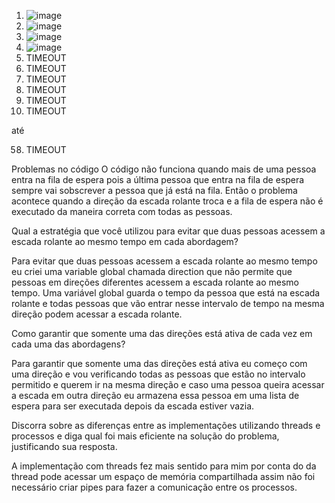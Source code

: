 1) ![image](https://github.com/gabrielyin/so-aws/assets/70323043/14b8116c-9157-4ebc-af81-5d343d5602bc)
2) ![image](https://github.com/gabrielyin/so-aws/assets/70323043/20c217fb-6c7c-485d-a274-cc417da3a5c5)
3) ![image](https://github.com/gabrielyin/so-aws/assets/70323043/afdae69c-0d56-4a90-b0ef-c341293ddbf5)
4) ![image](https://github.com/gabrielyin/so-aws/assets/70323043/3d66c499-1307-490d-9316-cfb32a5d0bb3)
5) TIMEOUT
6) TIMEOUT
7) TIMEOUT
8) TIMEOUT
9) TIMEOUT
10) TIMEOUT

até

58) TIMEOUT

Problemas no código
O código não funciona quando mais de uma pessoa entra na fila de espera pois a última pessoa que entra na fila de espera sempre vai sobscrever a pessoa que já está na fila. Então o problema acontece quando a direção da escada rolante troca e a fila de espera não é executado da maneira correta com todas as pessoas.

Qual a estratégia que você utilizou para evitar que duas pessoas acessem a escada rolante ao mesmo tempo em cada abordagem?

Para evitar que duas pessoas acessem a escada rolante ao mesmo tempo eu criei uma variable global chamada direction que não permite que pessoas em direções diferentes acessem a escada rolante ao mesmo tempo. Uma variável global guarda o tempo da pessoa que está na escada rolante e todas pessoas que vão entrar nesse intervalo de tempo na mesma direção podem acessar a escada rolante.

Como garantir que somente uma das direções está ativa de cada vez em cada uma das abordagens?

Para garantir que somente uma das direções está ativa eu começo com uma direção e vou verificando todas as pessoas que estão no intervalo permitido e querem ir na mesma direção e caso uma pessoa queira acessar a escada em outra direção eu armazena essa pessoa em uma lista de espera para ser executada depois da escada estiver vazia.

Discorra sobre as diferenças entre as implementações utilizando threads e processos e diga qual foi mais eficiente na solução do problema, justificando sua resposta.

A implementação com threads fez mais sentido para mim por conta do da thread pode acessar um espaço de memória compartilhada assim não foi necessário criar pipes para fazer a comunicação entre os processos.
